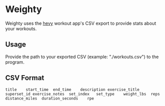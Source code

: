 # Weighty 

Weighty uses the [hevy](https://hevy.com/) workout app's CSV export to provide stats about your workouts.

## Usage

Provide the path to your exported CSV (example: "./workouts.csv") to the program.

## CSV Format
```title	start_time	end_time	description	exercise_title	superset_id	exercise_notes	set_index	set_type	weight_lbs	reps	distance_miles	duration_seconds	rpe```
